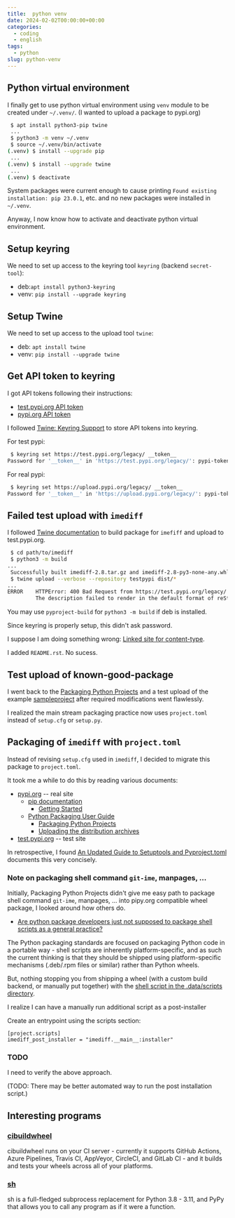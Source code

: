 ```yaml
---
title:  python venv
date: 2024-02-02T00:00:00+00:00
categories:
  - coding
  - english
tags:
  - python
slug: python-venv
---
```


## Python virtual environment

I finally get to use python virtual environment using `venv` module to be
created under `~/.venv/`. (I wanted to upload a package to pypi.org)

```sh
 $ apt install python3-pip twine
 ...
 $ python3 -m venv ~/.venv
 $ source ~/.venv/bin/activate
(.venv) $ install --upgrade pip
 ...
(.venv) $ install --upgrade twine
 ...
(.venv) $ deactivate
```

System packages were current enough to cause printing
`Found existing installation: pip 23.0.1`,
etc. and no new packages were installed in `~/.venv`.

Anyway, I now know how to activate and deactivate python virtual environment.

## Setup keyring

We need to set up access to the keyring tool `keyring` (backend `secret-tool`):

* deb:`apt install python3-keyring`
* venv: `pip install --upgrade keyring`

## Setup Twine

We need to set up access to the upload tool `twine`:

* deb: `apt install twine`
* venv: `pip install --upgrade twine`

## Get API token to keyring

I got API tokens following their instructions:

* [test.pypi.org API token](https://test.pypi.org/help/#apitoken)
* [pypi.org API token](https://pypi.org/help/#apitoken)

I followed [Twine: Keyring Support](https://twine.readthedocs.io/en/stable/#keyring-support) to store API tokens into keyring.

For test pypi:
```sh
 $ keyring set https://test.pypi.org/legacy/ __token__
Password for '__token__' in 'https://test.pypi.org/legacy/': pypi-token-value
```
For real pypi:
```sh
 $ keyring set https://upload.pypi.org/legacy/ __token__
Password for '__token__' in 'https://upload.pypi.org/legacy/': pypi-token-value
```
## Failed test upload with `imediff`

I followed [Twine documentation](https://twine.readthedocs.io/) to build
package for `imefiff` and upload to test.pypi.org.

```sh
 $ cd path/to/imediff
 $ python3 -m build
...
 Successfully built imediff-2.8.tar.gz and imediff-2.8-py3-none-any.whl
 $ twine upload --verbose --repository testpypi dist/*
...
ERROR    HTTPError: 400 Bad Request from https://test.pypi.org/legacy/
         The description failed to render in the default format of reStructuredText. See https://test.pypi.org/help/#description-content-type for more information.
```

You may use `pyproject-build` for `python3 -m build` if deb is installed.

Since keyring is properly setup, this didn't ask password.

I suppose I am doing something wrong: [Linked site for content-type](https://test.pypi.org/help/#description-content-type).

I added `README.rst`.  No sucess.

## Test upload of known-good-package

I went back to the [Packaging Python
Projects](https://packaging.python.org/en/latest/tutorials/packaging-projects/)
and a test upload of the example
[sampleproject](https://github.com/pypa/sampleproject) after required
modifications went flawlessly.

I realized the main stream packaging practice now uses  `project.toml` instead of `setup.cfg` or `setup.py`.

## Packaging of `imediff` with `project.toml`

Instead of revising `setup.cfg` used in `imediff`, I decided to migrate this package to
`project.toml`.

It took me a while to do this by reading various documents:

* [pypi.org](https://pypi.org/) -- real site
  * [pip documentation](https://pip.pypa.io/en/stable/)
    * [Getting Started](https://pip.pypa.io/en/stable/getting-started/)
  * [Python Packaging User Guide](https://packaging.python.org/en/latest/)
    * [Packaging Python Projects](https://packaging.python.org/en/latest/tutorials/packaging-projects/)
    * [Uploading the distribution archives](https://packaging.python.org/en/latest/tutorials/packaging-projects/#uploading-the-distribution-archivesa)
* [test.pypi.org](https://test.pypi.org/) -- test site

In retrospective, I found
[An Updated Guide to Setuptools and Pyproject.toml](https://xebia.com/blog/an-updated-guide-to-setuptools-and-pyproject-toml/)
documents this very concisely.

### Note on packaging shell command `git-ime`, manpages, ...

Initially, Packaging Python Projects didn't give me easy path to package shell command `git-ime`, manpages, ...
into pipy.org compatible wheel package, I looked around how others do.

* [Are python package developers just not supposed to package shell scripts as a general practice?](https://discuss.python.org/t/are-python-package-developers-just-not-supposed-to-package-shell-scripts-as-a-general-practice/25665)

The Python packaging standards are focused on packaging Python code in a
portable way - shell scripts are inherently platform-specific, and as such the
current thinking is that they should be shipped using platform-specific
mechanisms (.deb/.rpm files or similar) rather than Python wheels.

But, nothing stopping you from shipping a wheel (with a custom build backend, or
manually put together) with the [shell script in the .data/scripts
directory](https://packaging.python.org/en/latest/specifications/binary-distribution-format/#the-data-directory).

I realize I can have a manually run additional script as a post-installer

Create an entrypoint using the scripts section:
```
[project.scripts]
imediff_post_installer = "imediff.__main__:installer"
```

### TODO

I need to verify the above approach.

(TODO: There may be better automated way to run the post installation script.)


## Interesting programs

### [cibuildwheel](https://github.com/pypa/cibuildwheel)

cibuildwheel runs on your CI server - currently it supports GitHub Actions,
Azure Pipelines, Travis CI, AppVeyor, CircleCI, and GitLab CI - and it builds
and tests your wheels across all of your platforms.

### [sh](https://github.com/amoffat/sh/tree/develop)

sh is a full-fledged subprocess replacement for Python 3.8 - 3.11, and PyPy
that allows you to call any program as if it were a function.

<!--
vim: set sw=2 sts=2 ai si et tw=79 ft=markdown:
-->
